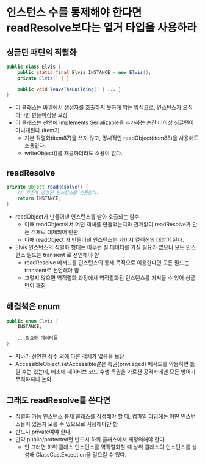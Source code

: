 # 인스턴스 수를 통제해야 한다면 readResolve보다는 열거 타입을 사용하라

## 싱글턴 패턴의 직렬화
```java
public class Elvis {
    public static final Elvis INSTANCE = new Elvis();
    private Elvis() { }

    public void leaveTheBuilding() { ... }
}
```
- 이 클래스는 바깥에서 생성자를 호출하지 못하게 막는 방식으로, 인스턴스가 오직 하나만 만들어짐을 보장
- 이 클래스는 선언에 implements Serializable을 추가하는 순간 더이상 싱글턴이 아니게된다.(item3)
    * 기본 직렬화(item87)을 쓰지 않고, 명시적인 readObject(item88)을 사용해도 소용없다.
    * writeObject()를 제공하더라도 소용이 없다.


## readResolve
```java
private Object readResolve() {
    // 기존에 생성된 인스턴스를 반환한다.
    return INSTANCE;
}
```
- readObject가 만들어낸 인스턴스를 받아 호출되는 함수
    * 이때 readObject에서 어떤 객체를 만들었는지와 관계없이 readResolve가 만든 객체로 대체되어 반환.
    * 이때 readObject 가 만들어낸 인스턴스는 가비지 컬렉션의 대상이 된다.
- Elvis 인스턴스의 직렬화 형태는 아무런 실 데이터를 가질 필요가 없으니 모든 인스턴스 필드는 transient 로 선언해야 함
    * readResolve 메서드를 인스턴스의 통제 목적으로 이용한다면 모든 필드는 transient로 선언해야 함
    * 그렇지 않으면 역직렬화 과정에서 역직렬화된 인스턴스를 가져올 수 있어 싱글턴이 깨짐


## 해결책은 enum
```java
public enum Elvis {
    INSTANCE;
    
    ...필요한 데이터들
}
```
- 자바가 선언한 상수 외에 다른 객체가 없음을 보장
- AccessibleObject.setAccessible같은 특권(privileged) 메서드를 악용하면 뚫릴 수는 있는데, 애초에 네이티브 코드 수행 특권을 가로챈 공격자에겐 모든 방어가 무력화되니 논외


## 그래도 readResolve를 쓴다면
- 직렬화 가능 인스턴스 통제 클래스를 작성해야 할 때, 컴파일 타임에는 어떤 인스턴스들이 있는지 모를 수 있으므로 사용해야만 함
- 반드시 private여야 한다.
- 만약 public/protected면 반드시 하위 클래스에서 재정의해야 한다.
    * 안 그러면 하위 클래스 인스턴스를 역직렬화할 때 상위 클래스의 인스턴스를 생성해 ClassCastException을 일으킬 수 있다.